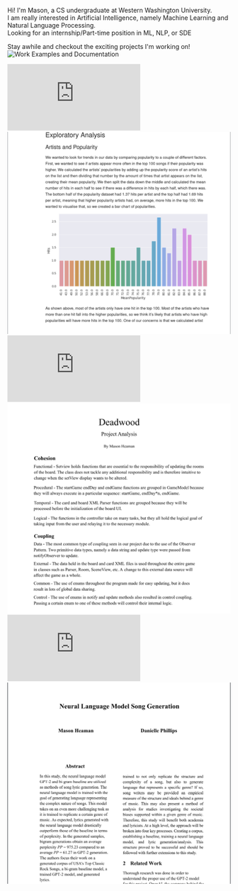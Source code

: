 Hi! I'm Mason, a CS undergraduate at Western Washington University.  
I am really interested in Artificial Intelligence, namely Machine Learning and Natural Language Processing.   
Looking for an internship/Part-time position in ML, NLP, or SDE

Stay awhile and checkout the exciting projects I'm working on!   
![Work Examples and Documentation](https://github.com/mcheaman/mc_docs)  


![Song Affinity Prediction](https://github.com/mcheaman/mc_docs/blob/main/MachineLearning_WorkExample.pdf)  
![alt text](https://github.com/mcheaman/mc_docs/blob/main/SongAffinityTeaser.png?raw=true)  
![OOP Board Game Report](https://github.com/mcheaman/mc_docs/blob/main/DeadwoodReport.pdf)  
![alt text](https://github.com/mcheaman/mc_docs/blob/main/DeadwoodTeaser.png?raw=true)  
![NLP Song Generator](https://github.com/mcheaman/mc_docs/blob/main/NeuralSongs.pdf)  
![alt text](https://github.com/mcheaman/mc_docs/blob/main/NeuralSongsTeaser.png?raw=true)  

